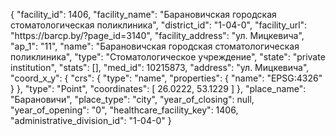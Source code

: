 {
    "facility_id": 1406,
    "facility_name": "Барановичская городская стоматологическая поликлиника",
    "district_id": "1-04-0",
    "facility_url": "https:\/\/barcp.by\/?page_id=3140",
    "facility_address": "ул. Мицкевича",
    "ap_1": "11",
    "name": "Барановичская городская стоматологическая поликлиника",
    "type": "Стоматологическое учреждение",
    "state": "private institution",
    "stats": [],
    "med_id": 10215873,
    "address": "ул. Мицкевича",
    "coord_x_y": {
        "crs": {
            "type": "name",
            "properties": {
                "name": "EPSG:4326"
            }
        },
        "type": "Point",
        "coordinates": [
            26.0222,
            53.1229
        ]
    },
    "place_name": "Барановичи",
    "place_type": "city",
    "year_of_closing": null,
    "year_of_opening": "0",
    "healthcare_facility_key": 1406,
    "administrative_division_id": "1-04-0"
}